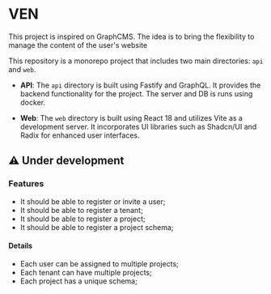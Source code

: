 # VEN

This project is inspired on GraphCMS. The idea is to bring the flexibility to manage the content of the user's website

This repository is a monorepo project that includes two main directories: `api` and `web`.

- **API**: The `api` directory is built using Fastify and GraphQL. It provides the backend functionality for the project.
  The server and DB is runs using docker.

- **Web**: The `web` directory is built using React 18 and utilizes Vite as a development server. It incorporates UI libraries such as Shadcn/UI and Radix for enhanced user interfaces.

## ⚠️ Under development

### Features

- It should be able to register or invite a user;
- It should be able to register a tenant;
- It should be able to register a project;
- It should be able to register a project schema;

#### Details

- Each user can be assigned to multiple projects;
- Each tenant can have multiple projects;
- Each project has a unique schema;
